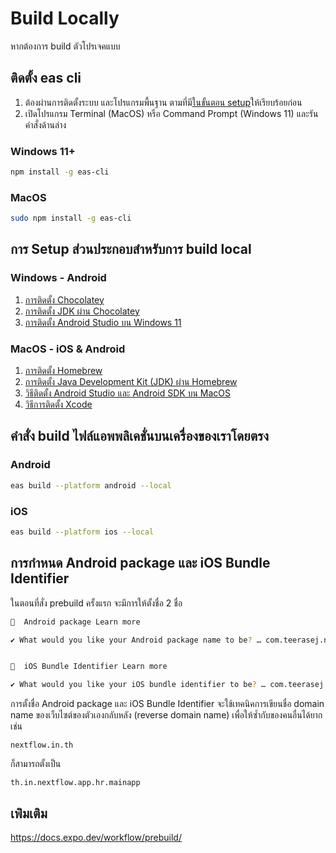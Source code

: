 
# Build Locally

หากต้องการ build ตัวโปรเจคแบบ

## ติดตั้ง eas cli

1. ต้องผ่านการติดตั้งระบบ และโปรแกรมพื้นฐาน ตามที่มี[ในขั้นตอน setup](../../setup.md)ให้เรียบร้อยก่อน
2. เปิดโปรแกรม Terminal (MacOS) หรือ Command Prompt (Windows 11) และรันคำสั่งด้านล่าง 

### Windows 11+

```bash
npm install -g eas-cli
```

### MacOS

```bash
sudo npm install -g eas-cli
```

## การ Setup ส่่วนประกอบสำหรับการ build local

### Windows - Android 

1. [การติดตั้ง Chocolatey](https://learn.nextflow.in.th/view/courses/google-flutter/2052156-windows/6454118-chocolatey)
2. [การติดตั้ง JDK ผ่าน Chocolatey](https://learn.nextflow.in.th/view/courses/google-flutter/2052156-windows/6454539-java-development-kit-jdk)
3. [การติดตั้ง Android Studio บน Windows 11](https://learn.nextflow.in.th/view/courses/google-flutter/2052156-windows/6454545-android-studio-windows)

### MacOS - iOS & Android

1. [การติดตั้ง Homebrew](https://learn.nextflow.in.th/view/courses/google-flutter/2052286-macos/6454557-homebrew)
2. [การติดตั้ง Java Development Kit (JDK) ผ่าน Homebrew](https://learn.nextflow.in.th/view/courses/google-flutter/2052286-macos/6454573-java-development-kit-homebrew)
3. [วิธีติดตั้ง Android Studio และ Android SDK บน MacOS](http://learn.nextflow.in.th/view/courses/google-flutter/2052286-macos/6455275-android-studio-android-sdk-macos)
4. [วิธีการติดตั้ง Xcode](http://learn.nextflow.in.th/view/courses/google-flutter/2052286-macos/6457332-xcode)

## คำสั่ง build ไฟล์แอพพลิเคชั่นบนเครื่องของเราโดยตรง


### Android

```bash
eas build --platform android --local
```

### iOS 

```bash
eas build --platform ios --local
```



## การกำหนด Android package และ iOS Bundle Identifier

ในตอนที่สั่ง prebuild ครั้งแรก จะมีการให้ตั้งชื่อ 2 ชื่อ 

```bash
📝  Android package Learn more

✔ What would you like your Android package name to be? … com.teerasej.nextflow.app


📝  iOS Bundle Identifier Learn more

✔ What would you like your iOS bundle identifier to be? … com.teerasej.nextflow.app
```

การตั้งชื่อ Android package และ iOS Bundle Identifier จะใช้เทคนิคการเขียนชื่อ domain name ของเว็บไซต์ของตัวเองกลับหลัง (reverse domain name) เพื่อให้ซ้ำกับของคนอื่นได้ยาก เช่น

```
nextflow.in.th
```

ก็สามารถตั้งเป็น

```
th.in.nextflow.app.hr.mainapp
```

## เพ่ิมเติม

https://docs.expo.dev/workflow/prebuild/ 

